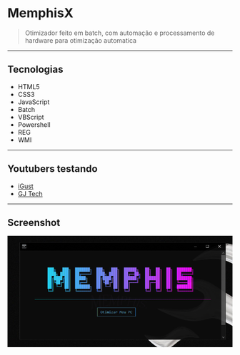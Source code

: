 # MemphisX

> Otimizador feito em batch, com automação e processamento de hardware para otimização automatica

---

## Tecnologias

- HTML5
- CSS3  
- JavaScript
- Batch
- VBScript
- Powershell
- REG
- WMI 

---

## Youtubers testando

- [iGust](https://www.youtube.com/watch?v=1iEdlmz3ncI)
- [GJ Tech](https://www.youtube.com/watch?v=4cGxeEFcOuU)

---

## Screenshot

![Screenshot do Projeto](screenshot.png)
